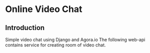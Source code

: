 # Online Video Chat
## Introduction
Simple video chat using Django and Agora.io
The following web-api contains service for creating room of video chat.
